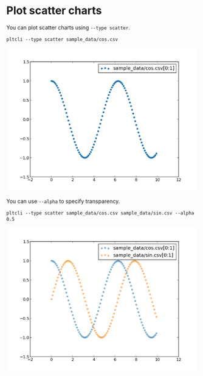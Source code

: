 Plot scatter charts
===================

You can plot scatter charts using `--type scatter`.

```
pltcli --type scatter sample_data/cos.csv
```

![--type scatter sample_data/cos.csv](images/04_scatter_image_00.png)

You can use `--alpha` to specify transparency.

```
pltcli --type scatter sample_data/cos.csv sample_data/sin.csv --alpha 0.5
```

![--type scatter sample_data/cos.csv sample_data/sin.csv --alpha 0.5](images/04_scatter_image_01.png)
